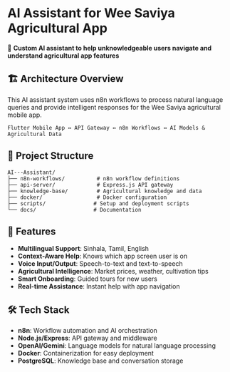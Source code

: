 # AI Assistant for Wee Saviya Agricultural App

🌾 **Custom AI assistant to help unknowledgeable users navigate and understand agricultural app features**

## 🏗️ **Architecture Overview**

This AI assistant system uses n8n workflows to process natural language queries and provide intelligent responses for the Wee Saviya agricultural mobile app.

```
Flutter Mobile App ↔ API Gateway ↔ n8n Workflows ↔ AI Models & Agricultural Data
```

## 📁 **Project Structure**

```
AI---Assistant/
├── n8n-workflows/          # n8n workflow definitions
├── api-server/             # Express.js API gateway
├── knowledge-base/         # Agricultural knowledge and data
├── docker/                 # Docker configuration
├── scripts/               # Setup and deployment scripts
└── docs/                  # Documentation
```

## 🚀 **Features**

- **Multilingual Support**: Sinhala, Tamil, English
- **Context-Aware Help**: Knows which app screen user is on
- **Voice Input/Output**: Speech-to-text and text-to-speech
- **Agricultural Intelligence**: Market prices, weather, cultivation tips
- **Smart Onboarding**: Guided tours for new users
- **Real-time Assistance**: Instant help with app navigation

## 🛠️ **Tech Stack**

- **n8n**: Workflow automation and AI orchestration
- **Node.js/Express**: API gateway and middleware
- **OpenAI/Gemini**: Language models for natural language processing
- **Docker**: Containerization for easy deployment
- **PostgreSQL**: Knowledge base and conversation storage
